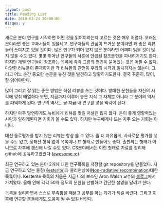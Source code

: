 ```yaml
---
layout: post
title: Reading List
date: 2018-03-24 20:00:00
disqus: y
---
```



새로운 분야 연구를 시작하면 어떤 것을 읽어야하는지 고르는 것은 매우 어렵다. 오래된 분야라면 좋은 교과서들이 있을테고, 연구자들의 관심이 뜨거운 분야라면 꽤 좋은 리뷰들이 쓰여지고 있을 것이다. 많은 연구가 되어 있지 않은 분야라면 어쩌피 읽을 것이 많지 않을 수도 있다. 몇몇 뛰어난 연구들의 서론에 언급된 참조문헌을 파내려가기도 한다. 하지만 개별 연구들이 참조하는 목록에 각각 그룹의 편견이 묻어있는 것은 어쩔 수 없다. 다양한 리뷰들이 존재하지만 각 리뷰들의 관점이 우리의 시각과 일치하지는 않는다. 그리고 어느 순간 중요한 논문을 놓친 것을 발견하고 당황하기도한다. 결국 꾸준히, 많이, 잘 읽어야한다.

많이 그리고 잘 읽는 좋은 방법은 직접 리뷰를 쓰는 것이다. 방대한 문헌들을 자신의 시각에 맞춰 배열하다 보면, 지금까지 이루어 놓은 지식 그 자체뿐 아니라 그 분야의 역사를 파악하게 된다. 연구의 역사는 곧 지금 내 연구를 넣을 맥락이 된다. 

하지만 아주 당연하게도 뉴비에게 리뷰를 맞길 저널은 많지 않다. 운이 좋게 영향력있는 사람과 일하게된다면 기회가 올 수도 있다. 하지만 누구에게나 또는 자주 오는 기회는 아니다. 

대신 동료평가를 받지 않는 리뷰는 항상 쓸 수 있다. 좀 더 자유롭게, 사사로운 평가를 넣을 수도 있고, 정해진 형식 없이 목록이나 표 형태로 만들어도 좋다. 출판되는 형태가 아니므로 차후에 갱신해 나갈 수도 있다. CS분야에서는 이런 형태로 자료를 정리해 github에 공유하고있었다 ([awesome.re](awesome.re)). 

최근 연구하고 있는 분야 2개에 대한 연구목록을 저장할 git repository를 만들었다. 지금 연구하고 있는 물질([Kesterite]( https://github.com/frssp/awesome-kesterite-papers ))과 물리현상에([Non-radiative recombination]( https://github.com/frssp/awesome-nonradiative-recombination-papers ))대한 목록이다. Kesterite 목록의 처음은 지금 나의 보스인 Aron Walsh 교수의 [블로그]( https://thelostelectron.wordpress.com/2015/05/28/beginners-guide-to-kesterite-czts-solar-cells/)에서 가져왔다. 올해 안에 각각 50개 정도의 문헌을 선별하고 간단한 설명을 달려고 한다.

목록을 정리하면서 스스로 부족함을 깨닫고 공부를 하는 계기가 되길 바란다. 그리고 이 후에 연구할 분들에게도 도움이 될 수 있길 바란다.

